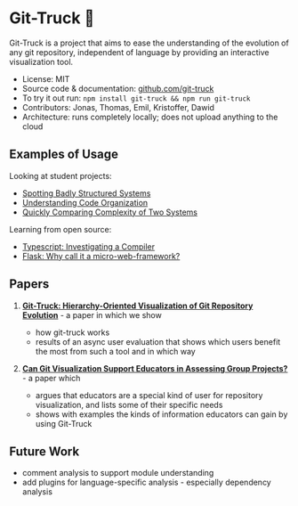 # Git-Truck 🚚

Git-Truck is a project that aims to ease the understanding of the evolution of any git repository, independent of language by providing an interactive visualization tool. 

- License: MIT
- Source code & documentation: [github.com/git-truck](https://github.com/git-truck/git-truck)
- To try it out run: `npm install git-truck && npm run git-truck`
- Contributors: Jonas, Thomas, Emil, Kristoffer, Dawid
- Architecture: runs completely locally; does not upload anything to the cloud

## Examples of Usage

Looking at student projects: 
- [Spotting Badly Structured Systems](git-truck/spotting-badly-structured-systems.md) 
- [Understanding Code Organization](git-truck/understanding-code-organization.md)
- [Quickly Comparing Complexity of Two Systems](git-truck/comparing-complexity.md)

Learning from open source: 
- [Typescript: Investigating a Compiler](git-truck/typescript-investigating-a-compiler.md)
- [Flask: Why call it a micro-web-framework?](git-truck/flask-why-micro-web-framework.md)


## Papers

1. **[Git-Truck: Hierarchy-Oriented Visualization of Git Repository Evolution](/docs/assets/papers/22-Git-Truck.pdf)** - a paper in which we show 
	- how git-truck works
	- results of an async user evaluation that shows which users benefit the most from such a tool and in which way

2. **[Can Git Visualization Support Educators in Assessing Group Projects?](/docs/assets/papers/22-Git-Vis-4Edu.pdf)** - a paper which
	- argues that educators are a special kind of user for repository visualization, and lists some of their specific needs
	- shows with examples the kinds of information educators can gain by using Git-Truck


## Future Work
- comment analysis to support module understanding
- add plugins for language-specific analysis - especially dependency analysis


